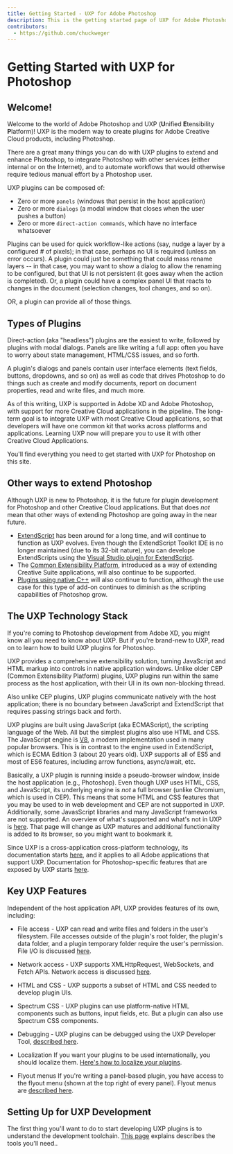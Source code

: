 ```yaml
---
title: Getting Started - UXP for Adobe Photoshop
description: This is the getting started page of UXP for Adobe Photoshop
contributors:
  - https://github.com/chuckweger
---
```


# Getting Started with UXP for Photoshop
## Welcome!
Welcome to the world of Adobe Photoshop and UXP (**U**nified **E**tensibility **P**latform)! UXP is the modern way to create plugins for Adobe Creative Cloud products, including Photoshop. 

There are a great many things you can do with UXP plugins to extend and enhance Photoshop, to integrate Photoshop with other services (either internal or on the Internet), and to automate workflows that would otherwise require tedious manual effort by a Photoshop user.

UXP plugins can be composed of:

* Zero or more `panels` (windows that persist in the host application)
* Zero or more `dialogs` (a modal window that closes when the user pushes a button)
* Zero or more `direct-action commands`, which have no interface whatsoever

Plugins can be used for quick workflow-like actions (say, nudge a layer by a configured # of pixels); in that case, perhaps no UI is required (unless an error occurs). A plugin could just be something that could mass rename layers -- in that case, you may want to show a dialog to allow the renaming to be configured, but that UI is not persistent (it goes away when the action is completed). Or, a plugin could have a complex panel UI that reacts to changes in the document (selection changes, tool changes, and so on).

OR, a plugin can provide all of those things.

## Types of Plugins

Direct-action (aka "headless") plugins are the easiest to write, followed by plugins with modal dialogs. Panels are like writing a full app: often you have to worry about state management, HTML/CSS issues, and so forth.

A plugin's dialogs and panels contain user interface elements (text fields, buttons, dropdowns, and so on) as well as code that drives Photoshop to do things such as create and modify documents, report on document properties, read and write files, and much more.

As of this writing, UXP is supported in Adobe XD and Adobe Photoshop, with support for more Creative Cloud applications in the pipeline. The long-term goal is to integrate UXP with most Creative Cloud applications, so that developers will have one common kit that works across platforms and applications. Learning UXP now will prepare you to use it with other Creative Cloud Applications.

You'll find everything you need to get started with UXP for Photoshop on this site.

## Other ways to extend Photoshop

Although UXP is new to Photoshop, it is the future for plugin development for Photoshop and other Creative Cloud applications. But that does _not_ mean that other ways of extending Photoshop are going away in the near future.

* [ExtendScript](https://www.adobe.com/devnet/photoshop/scripting.html) has been around for a long time, and will continue to function as UXP evolves. Even though the ExtendScript Toolkit IDE is no longer maintained (due to its 32-bit nature), you can develope ExtendScripts using the [Visual Studio plugin for ExtendScript](https://marketplace.visualstudio.com/items?itemName=Adobe.extendscript-debug).
* The [Common Extensibility Platform](https://www.adobe.io/apis/creativecloud/cep.html), introduced as a way of extending Creative Suite applications, will also continue to be supported.
* [Plugins using native C++](https://www.adobe.com/devnet/photoshop/sdk.html) will also continue to function, although the use case for this type of add-on continues to diminish as the scripting capabilities of Photoshop grow.

## The UXP Technology Stack

If you're coming to Photoshop development from Adobe XD, you might know all you need to know about UXP. But if you're brand-new to UXP, read on to learn how to build UXP plugins for Photoshop.

UXP provides a comprehensive extensibility solution, turning JavaScript and HTML markup into controls in native application windows. Unlike older CEP (Common Extensibility Platform) plugins, UXP plugins run within the same process as the host application, with their UI in its own non-blocking thread.

Also unlike CEP plugins, UXP plugins communicate natively with the host application; there is no boundary between JavaScript and ExtendScript that requires passing strings back and forth.

UXP plugins are built using JavaScript (aka ECMAScript), the scripting language of the Web. All but the simplest plugins also use HTML and CSS. The JavaScript engine is [V8](https://v8.dev), a modern implementation used in many popular browsers. This is in contrast to the engine used in ExtendScript, which is ECMA Edition 3 (about 20 years old). UXP supports all of ES5 and most of ES6 features, including arrow functions, async/await, etc.

Basically, a UXP plugin is running inside a pseudo-browser window, inside the host application (e.g., Photoshop). Even though UXP uses HTML, CSS, and JavaScript, its underlying engine is _not_ a full browser (unlike Chromium, which is used in CEP). This means that some HTML and CSS features that you may be used to in web development and CEP are not supported in UXP. Additionally, some JavasScript libraries and many JavaScript frameworks are not supported. An overview of what's supported and what's not in UXP is [here](../guides/uxp_basics/unsupported.md). That page will change as UXP matures and additional functionality is added to its browser, so you might want to bookmark it.

Since UXP is a cross-application cross-platform technology, its documentation starts [here](/uxp/reference-js/), and it applies to all Adobe applications that support UXP. Documentation for Photoshop-specific features that are exposed by UXP starts [here](../ps_basics/index.md).

## Key UXP Features

Independent of the host application API, UXP provides features of its own, including:

* File access - UXP can read and write files and folders in the user's filesystem. File accesses outside of the plugin's root folder, the plugin's data folder, and a plugin temporary folder require the user's permission. File I/O is discussed [here](./file-access.md). 

* Network access - UXP supports XMLHttpRequest, WebSockets, and Fetch APIs. Network access is discussed [here](./network-io.md).

* HTML and CSS - UXP supports a subset of HTML and CSS needed to develop plugin UIs.

* Spectrum CSS - UXP plugins can use platform-native HTML components such as buttons, input fields, etc. But a plugin can also use Spectrum CSS components.

* Debugging - UXP plugins can be debugged using the UXP Developer Tool, [described here](../uxp-developer-tool/index.js).

* Localization
If you want your plugins to be used internationally, you should localize them. [Here's how to localize your plugins](./localization-and-platforms.md).

* Flyout menus
If you're writing a panel-based plugin, you have access to the flyout menu (shown at the top right of every panel). Flyout menus are [described here](./flyout-menus.md).

## Setting Up for UXP Development

The first thing you'll want to do to start developing UXP plugins is to understand the development toolchain. [This page](./toolchain.md) explains describes the tools you'll need..